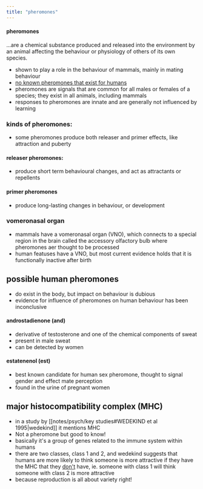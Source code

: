 ```yaml
---
title: "pheromones"
---
```

#### pheromones
...are a chemical substance produced and released into the environment by an animal affecting the behaviour or physiology of others of its own species.
- shown to play a role in the behaviour of mammals, mainly in mating behaviour
- <u>no known pheromones that exist for humans</u>
- pheromones are signals that are common for all males or females of a species; they exist in all animals, including mammals
- responses to pheromones are innate and are generally not influenced by learning
### kinds of pheromones:
- some pheromones produce both releaser and primer effects, like attraction and puberty
#### releaser pheromones:
- produce short term behavioural changes, and act as attractants or repellents
#### primer pheromones
- produce long-lasting changes in behaviour, or development
### vomeronasal organ
- mammals have a vomeronasal organ (VNO), which connects to a special region in the brain called the accessory olfactory bulb where pheromones aer thought to be processed
- human featuses have a VNO, but most current evidence holds that it is functionally inactive after birth
## possible human pheromones
- do exist in the body, but impact on behaviour is dubious
- evidence for influence of pheromones on human behaviour has been inconclusive
#### androstadienone (and)
- derivative of testosterone and one of the chemical components of sweat
- present in male sweat
- can be detected by women
#### estatenenol (est)
- best known candidate for human sex pheromone, thought to signal gender and effect mate perception
- found in the urine of pregnant women
## major histocompatibility complex (MHC)
- in a study by [[notes/psych/key studies#WEDEKIND et al 1995|wedekind]] it mentions MHC
- Not a pheromone but good to know!
- basically it's a group of genes related to the immune system within humans
- there are two classes, class 1 and 2, and wedekind suggests that humans are more likely to think someone is more attractive if they have the MHC that they <u>don't</u> have, ie. someone with class 1 will think someone with class 2 is more attractive
- because reproduction is all about variety right!
